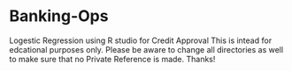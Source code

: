 # Banking-Ops

Logestic Regression using R studio for Credit Approval
This is intead for edcational purposes only.
Please be aware to change all directories as well to make sure that no Private Reference is made.
Thanks!
